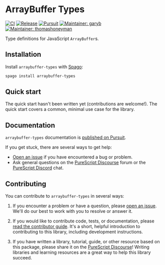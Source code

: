 # ArrayBuffer Types

[![CI](https://github.com/purescript-contrib/purescript-arraybuffer-types/workflows/CI/badge.svg?branch=main)](https://github.com/purescript-contrib/purescript-arraybuffer-types/actions?query=workflow%3ACI+branch%3Amain)
[![Release](https://img.shields.io/github/release/purescript-contrib/purescript-arraybuffer-types.svg)](https://github.com/purescript-contrib/purescript-arraybuffer-types/releases)
[![Pursuit](https://pursuit.purescript.org/packages/purescript-arraybuffer-types/badge)](https://pursuit.purescript.org/packages/purescript-arraybuffer-types)
[![Maintainer: garyb](https://img.shields.io/badge/maintainer-garyb-teal.svg)](https://github.com/garyb)
[![Maintainer: thomashoneyman](https://img.shields.io/badge/maintainer-thomashoneyman-teal.svg)](https://github.com/thomashoneyman)

Type definitions for JavaScript `ArrayBuffer`s.

## Installation

Install `arraybuffer-types` with [Spago](https://github.com/purescript/spago):

```sh
spago install arraybuffer-types
```

## Quick start

The quick start hasn't been written yet (contributions are welcome!). The quick start covers a common, minimal use case for the library.

## Documentation

`arraybuffer-types` documentation is [published on Pursuit](https://pursuit.purescript.org/packages/purescript-arraybuffer-types).

If you get stuck, there are several ways to get help:

- [Open an issue](https://github.com/purescript-contrib/purescript-arraybuffer-types/issues) if you have encountered a bug or problem.
- Ask general questions on the [PureScript Discourse](https://discourse.purescript.org) forum or the [PureScript Discord](https://purescript.org/chat) chat.

## Contributing

You can contribute to `arraybuffer-types` in several ways:

1. If you encounter a problem or have a question, please [open an issue](https://github.com/purescript-contrib/purescript-arraybuffer-types/issues). We'll do our best to work with you to resolve or answer it.

2. If you would like to contribute code, tests, or documentation, please [read the contributor guide](./CONTRIBUTING.md). It's a short, helpful introduction to contributing to this library, including development instructions.

3. If you have written a library, tutorial, guide, or other resource based on this package, please share it on the [PureScript Discourse](https://discourse.purescript.org)! Writing libraries and learning resources are a great way to help this library succeed.
